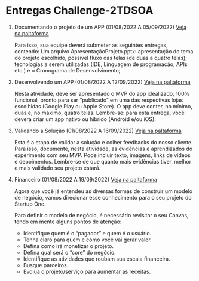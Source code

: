#  Entregas Challenge-2TDSOA 

1. Documentando o projeto de um APP (01/08/2022 A 05/09/2022) <a href="https://on.fiap.com.br/mod/assign/view.php?id=255922&c=7436">Veja na paltaforma</a>

    Para isso, sua equipe deverá submeter as seguintes entregas, contendo:
    Um arquivo ApresentaçãoProjeto.pptx: apresentação do tema do projeto escolhido, possível fluxo das telas (de duas a quatro telas); tecnologias a serem utilizadas (IDE, Linguagem de programação, APIs etc.) e o Cronograma de Desenvolvimento;

2. Desenvolvendo um APP (01/08/2022 A 12/09/2022) <a href="https://on.fiap.com.br/mod/assign/view.php?id=255919&c=7436">Veja na paltaforma</a>

    Nesta atividade, deve ser apresentado o MVP do app idealizado, 100% funcional, pronto para ser “publicado” em uma das respectivas lojas escolhidas (Google Play ou Apple Store). O app deve conter, no mínimo, duas e, no máximo, quatro telas.
    Lembre-se: para esta entrega, você deverá criar um app nativo ou híbrido (Android e/ou iOS).

3. Validando a Solução (01/08/2022 A 16/09/2022) <a href="https://on.fiap.com.br/mod/assign/view.php?id=255927&c=7436">Veja na paltaforma</a>

    Esta é a etapa de validar a solução e colher feedbacks do nosso cliente. Para isso, documente, nesta atividade, as evidências e aprendizados do experimento com seu MVP. Pode incluir texto, imagens, links de vídeos e depoimentos. Lembre-se de que quanto mais evidências tiver, melhor e mais validado seu projeto estará.

4. Financeiro (01/08/2022 A 19/09/2022) <a href="https://on.fiap.com.br/mod/assign/view.php?id=255929&c=7436">Veja na paltaforma</a>

    Agora que você já entendeu as diversas formas de construir um modelo de negócio, vamos direcionar esse conhecimento para o seu projeto do Startup One.

    Para definir o modelo de negócio, é necessário revisitar o seu Canvas, tendo em mente alguns pontos de atenção:
    - Identifique quem é o “pagador” e quem é o usuário.
    - Tenha claro para quem e como você vai gerar valor.
    - Defina como irá monetizar o projeto.
    - Defina qual será o “core” do negócio.
    - Identifique as atividades que roubam sua escala financeira.
    - Busque parceiros.
    - Evolua o projeto/serviço para aumentar as receitas.
